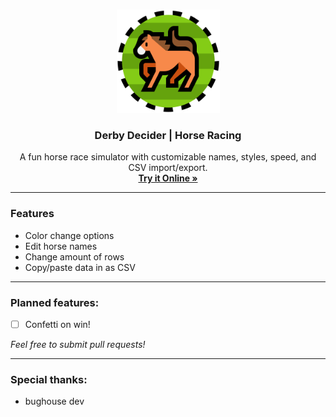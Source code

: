 <br>

<p align="center">
 <img src="https://raw.githubusercontent.com/ssambender/derby-decider/refs/heads/main/horseRaceLogo.png" alt="Derby Decider Logo" height="165">
</p>

<h3 align="center">Derby Decider | Horse Racing</h3>

<p align="center">
A fun horse race simulator with customizable names, styles, speed, and CSV import/export.
 <br>
 <a href="https://ssambender.github.io/derby-decider/"><strong>Try it Online »</strong></a>
</p>

___

### Features
- Color change options
- Edit horse names
- Change amount of rows
- Copy/paste data in as CSV

---


### Planned features:
- [ ] Confetti on win!

_Feel free to submit pull requests!_

---


### Special thanks:
- bughouse dev
